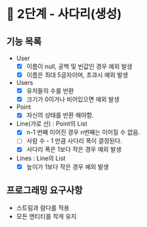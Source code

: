 # 🚀 2단계 - 사다리(생성)
## 기능 목록
- User
  - [x] 이름이 null, 공백 및 빈값인 경우 예외 발생
  - [x] 이름은 최대 5글자이며, 초과시 예외 발생

- Users
  - [x] 유저들의 수를 반환
  - [x] 크기가 0이거나 비어있으면 예외 발생

- Point
  - [x] 자신의 상태를 반환 해야함.

- Line(가로 선) : Point의 List
  - [x] n-1 번째 이어진 경우 n번째는 이어질 수 없음.
  - [ ] 사람 수 - 1 만큼 사다리 폭이 결정된다.
  - [x] 사다리 폭은 1보다 작은 경우 예외 발생

- Lines : Line의 List
  - [x] 높이가 1보다 작은 경우 예외 발생

## 프로그래밍 요구사항
- 스트림과 람다를 적용
- 모든 엔티티를 작게 유지
